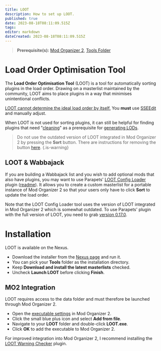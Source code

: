 ```yaml
---
title: LOOT
description: How to set up LOOT.
published: true
date: 2023-08-18T08:11:09.515Z
tags: 
editor: markdown
dateCreated: 2023-08-18T08:11:09.515Z
---
```


> **Prerequisite(s):** [Mod Organizer 2](/mo2), [Tools Folder](/tools/tools-folder)

# Load Order Optimisation Tool

The **Load Order Optimisation Tool** (LOOT) is a tool for automatically sorting plugins in the load order. Drawing on a masterlist maintained by the community, LOOT aims to place plugins in a way that minimises unintentional conflicts.

<u>LOOT cannot determine the ideal load order by itself.</u> You **must** use [SSEEdit](/tools/sseedit) and manually adjust.

When LOOT is not used for sorting plugins, it can still be helpful for finding plugins that need "[cleaning](/guides-tutoruals/cleaning-plugins)" as a prerequisite for [generating LODs](/guides-tutorials/generating-lods).

> Do not use the outdated version of LOOT integrated in Mod Organizer 2 by pressing the **Sort** button. There are instructions for removing the button [here](/mo2/remove-sort-button).
{.is-warning}

## LOOT & Wabbajack

If you are building a Wabbajack list and you wish to add optional mods that also have plugins, you may want to use Parapets' [LOOT Config Loader](https://www.nexusmods.com/skyrimspecialedition/mods/60864) plugin ([readme](https://github.com/Exit-9B/LOOTConfigLoader/blob/main/README.md)). It allows you to create a custom masterlist for a portable instance of Mod Organizer 2 so that your users only have to click **Sort** to update the load order.

Note that the LOOT Config Loader tool uses the version of LOOT integrated in Mod Organizer 2 which is somewhat outdated. To use Parapets' plugin with the full version of LOOT, you need to grab [version 0.17.0](https://github.com/loot/loot/releases/tag/0.17.0).

# Installation

LOOT is available on the Nexus.

- Download the installer from the [Nexus page](https://www.nexusmods.com/site/mods/439?tab=files) and run it.
- You can pick your **Tools** folder as the installation directory.
- Keep **Download and install the latest masterlists** checked.
- Uncheck **Launch LOOT** before clicking **Finish**.

## MO2 Integration

LOOT requires access to the data folder and must therefore be launched through Mod Organizer 2.

- Open the [executable settings](/Pictures/skyforge/mo2-executables-settings.png) in Mod Organizer 2.
- Click the small blue plus icon and select **Add from file**.
- Navigate to your **LOOT** folder and double-click **LOOT.exe**.
- Click **OK** to add the executable to Mod Organizer 2.

For improved integration into Mod Organizer 2, I recommend installing the [LOOT Warning Checker](/mo2/loot-warning-checker) plugin.

